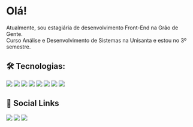 <h1>Olá!</h1>
Atualmente, sou estagiária de desenvolvimento Front-End na Grão de Gente.<br> 
Curso Análise e Desenvolvimento de Sistemas na Unisanta e estou no 3º semestre.<br>

<h2>🛠️ Tecnologias:</h2> 
<div>
<img src="https://img.shields.io/badge/JavaScript-F7DF1E?style=for-the-badge&logo=javascript&logoColor=black" target="_blank"> 
<img src="https://img.shields.io/badge/TypeScript-007ACC?style=for-the-badge&logo=typescript&logoColor=white" target="_blank">
<img src="https://img.shields.io/badge/Sass-CC6699?style=for-the-badge&logo=sass&logoColor=white" target="_blank">
<img src="https://img.shields.io/badge/Tailwind_CSS-38B2AC?style=for-the-badge&logo=tailwind-css&logoColor=white" target="_blank">
<img src="https://img.shields.io/badge/styled--components-DB7093?style=for-the-badge&logo=styled-components&logoColor=white" target="_blank">
<img src="https://img.shields.io/badge/Material--UI-0081CB?style=for-the-badge&logo=material-ui&logoColor=white" target="_blank">
<img src="https://img.shields.io/badge/React-20232A?style=for-the-badge&logo=react&logoColor=61DAFB" target="_blank">
<img src="https://img.shields.io/badge/React_Router-CA4245?style=for-the-badge&logo=react-router&logoColor=white" target="_blank">
  </div>
  
<h2> 💜 Social Links</h2>
<div>
  <a href="https://instagram.com/natashalimeres" target="_blank"><img src="https://img.shields.io/badge/-Instagram-%23E4405F?style=for-the-badge&logo=instagram&logoColor=white" target="_blank"></a>
  <a href = "mailto:natashaslimeres@gmail.com"><img src="https://img.shields.io/badge/-Gmail-%23333?style=for-the-badge&logo=gmail&logoColor=white" target="_blank"></a>
  <a href="https://www.linkedin.com/in/natasha-limeres-1b0a97232/" target="_blank"><img src="https://img.shields.io/badge/-LinkedIn-%230077B5?style=for-the-badge&logo=linkedin&logoColor=white" target="_blank"></a> 
</div>




